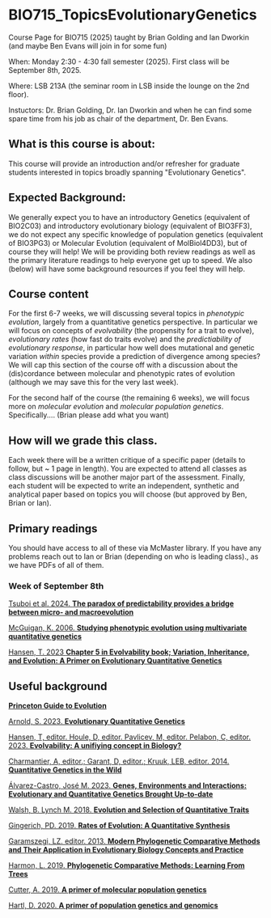 # BIO715_TopicsEvolutionaryGenetics

Course Page for BIO715 (2025) taught by Brian Golding and Ian Dworkin (and maybe Ben Evans will join in for some fun)

When: Monday 2:30 - 4:30 fall semester (2025). First class will be September 8th, 2025.

Where: LSB 213A (the seminar room in LSB inside the lounge on the 2nd floor).

Instuctors: Dr. Brian Golding, Dr. Ian Dworkin and when he can find some spare time from his job as chair of the department, Dr. Ben Evans.

## What is this course is about: 

This course will provide an introduction and/or refresher for graduate students interested in topics broadly spanning "Evolutionary Genetics". 

## Expected Background:
We generally expect you to have an introductory Genetics (equivalent of BIO2C03) and introductory evolutionary biology (equivalent of BIO3FF3), we do not expect any specific knowledge of population genetics (equivalent of BIO3PG3) or Molecular Evolution (equivalent of MolBiol4DD3), but of course they will help! We will be providing both review readings as well as the primary literature readings to help everyone get up to speed. We also (below) will have some background resources if you feel they will help.

## Course content
For the first 6-7 weeks, we will discussing several topics in *phenotypic evolution*, largely from a quantitative genetics perspective. In particular we will focus on concepts of *evolvability* (the propensity for a trait to evolve), *evolutionary rates* (how fast do traits evolve) and the *predictiability of evolutionary response*, in particular how well does mutational and genetic variation *within* species provide a prediction of divergence among species? We will cap this section of the course off with a discussion about the (dis)cordance between molecular and phenotypic rates of evolution (although we may save this for the very last week).

For the second half of the course (the remaining 6 weeks), we will focus more on *molecular evolution* and *molecular population genetics*. Specifically.... (Brian please add what you want)


## How will we grade this class.

Each week there will be a written critique of a specific paper (details to follow, but ~ 1 page in length). You are expected to attend all classes as class discussions will be another major part of the assessment. Finally, each student will be expected to write an independent, synthetic and analytical paper based on topics you will choose (but approved by Ben, Brian or Ian). 


## Primary readings

You should have access to all of these via McMaster library. If you have any problems reach out to Ian or Brian (depending on who is leading class)., as we have PDFs of all of them.

### Week of September 8th
[Tsuboi et al. 2024. **The paradox of predictability provides a bridge between micro- and macroevolution**](https://doi.org/10.1093/jeb/voae103)

[McGuigan, K. 2006. **Studying phenotypic evolution using multivariate quantitative genetics**](https://doi.org/10.1111/j.1365-294X.2006.02809.x)

[Hansen, T. 2023 **Chapter 5 in Evolvability book; Variation, Inheritance, and Evolution: A Primer on Evolutionary Quantitative Ge­ne­tics**](https://mcmaster.primo.exlibrisgroup.com/permalink/01OCUL_MU/deno1h/alma991033826194607371)



## Useful background

[**Princeton Guide to Evolution**](https://mcmaster.primo.exlibrisgroup.com/permalink/01OCUL_MU/deno1h/alma991032468589907371)

[Arnold, S. 2023. **Evolutionary Quantitative Genetics**](https://mcmaster.primo.exlibrisgroup.com/permalink/01OCUL_MU/deno1h/alma991033826383507371)

[Hansen, T, editor. Houle, D, editor. Pavlicev, M, editor. Pelabon, C, editor. 2023. **Evolvability: A unifiying concept in Biology?**](https://mcmaster.primo.exlibrisgroup.com/permalink/01OCUL_MU/deno1h/alma991033826194607371)

[Charmantier, A, editor.; Garant, D, editor.; Kruuk, LEB, editor. 2014. **Quantitative Genetics in the Wild**](https://mcmaster.primo.exlibrisgroup.com/permalink/01OCUL_MU/deno1h/alma991024502139707371)

[Álvarez-Castro, José M. 2023. **Genes, Environments and Interactions: Evolutionary and Quantitative Genetics Brought Up-to-date**](https://mcmaster.primo.exlibrisgroup.com/permalink/01OCUL_MU/deno1h/alma991034203669407371)

[Walsh, B. Lynch M. 2018. **Evolution and Selection of Quantitative Traits**](https://mcmaster.primo.exlibrisgroup.com/permalink/01OCUL_MU/deno1h/alma991029251159707371)

[Gingerich, PD. 2019. **Rates of Evolution: A Quantitative Synthesis**](https://mcmaster.primo.exlibrisgroup.com/permalink/01OCUL_MU/deno1h/alma991034217354107371)

[Garamszegi, LZ. editor. 2013. **Modern Phylogenetic Comparative Methods and Their Application in Evolutionary Biology Concepts and Practice**](https://mcmaster.primo.exlibrisgroup.com/permalink/01OCUL_MU/deno1h/alma991024074319707371)

[Harmon, L. 2019. **Phylogenetic Comparative Methods: Learning From Trees**](https://lukejharmon.github.io/pcm/)

[Cutter, A. 2019. **A primer of molecular population genetics**](https://mcmaster.primo.exlibrisgroup.com/permalink/01OCUL_MU/deno1h/alma991003145659707371)

[Hartl, D. 2020. **A primer of population genetics and genomics**](https://mcmaster.primo.exlibrisgroup.com/permalink/01OCUL_MU/deno1h/alma991015862049707371)





